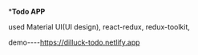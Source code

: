 
*****Todo APP****

used
Material UI(UI design),
react-redux,
redux-toolkit,


demo----https://dilluck-todo.netlify.app
